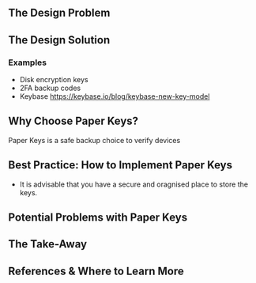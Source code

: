 ## The Design Problem 

## The Design Solution 

### Examples 
- Disk encryption keys
- 2FA backup codes
- Keybase https://keybase.io/blog/keybase-new-key-model

## Why Choose Paper Keys? 
Paper Keys is a safe backup choice to verify devices

## Best Practice: How to Implement Paper Keys
- It is advisable that you have a secure and oragnised place to store the keys. 

## Potential Problems with Paper Keys 

## The Take-Away

## References & Where to Learn More 
